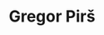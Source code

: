 ---
SICRIS: 15295
draft: false
fixName: gregor_pirš
lab: Laboratorij za kognitivno modeliranje
labPos: Član laboratorija
location: R2.26 - Laboratorij LKM
mailInfo: gregor.pirs@fri.uni-lj.si
officeHours: null
profName: Gregor Pirš
profTitle: Mladi raziskovalec
telephoneInfo: null
title: Gregor Pirš
---